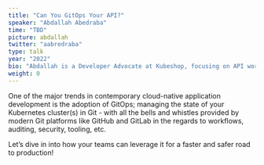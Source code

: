 ```yaml
---
title: "Can You GitOps Your API?"
speaker: "Abdallah Abedraba"
time: "TBD"
picture: abdallah
twitter: "aabredraba"
type: talk
year: "2022"
bio: "Abdallah is a Developer Advocate at Kubeshop, focusing on API workflows and developer experience in Kubernetes, with a huge passion of engaging with developer communities and coming from a prior experience in application development and developer advocacy at GreenMobility and Google."
weight: 0
---
```


One of the major trends in contemporary cloud-native application development is the adoption of GitOps; managing the state of your Kubernetes cluster(s) in Git - with all the bells and whistles provided by modern Git platforms like GitHub and GitLab in the regards to workflows, auditing, security, tooling, etc.

Let’s dive in into how your teams can leverage it for a faster and safer road to production!